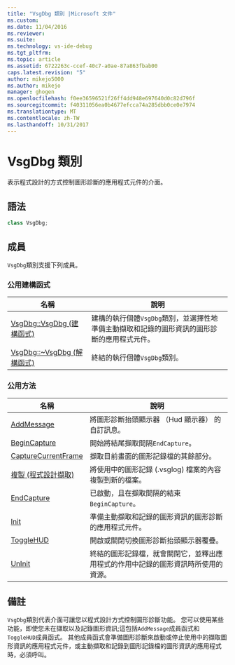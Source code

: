 ```yaml
---
title: "VsgDbg 類別 |Microsoft 文件"
ms.custom: 
ms.date: 11/04/2016
ms.reviewer: 
ms.suite: 
ms.technology: vs-ide-debug
ms.tgt_pltfrm: 
ms.topic: article
ms.assetid: 6722263c-ccef-40c7-a0ae-87a863fbab00
caps.latest.revision: "5"
author: mikejo5000
ms.author: mikejo
manager: ghogen
ms.openlocfilehash: f0ee36596521f26ff4dd948e697640d0c82d796f
ms.sourcegitcommit: f40311056ea0b4677efcca74a285dbb0ce0e7974
ms.translationtype: MT
ms.contentlocale: zh-TW
ms.lasthandoff: 10/31/2017
---
```

# <a name="vsgdbg-class"></a>VsgDbg 類別
表示程式設計的方式控制圖形診斷的應用程式元件的介面。  
  
## <a name="syntax"></a>語法  
  
```C++  
class VsgDbg;  
```  
  
## <a name="members"></a>成員  
 `VsgDbg`類別支援下列成員。  
  
### <a name="public-constructors"></a>公用建構函式  
  
|名稱|說明|  
|----------|-----------------|  
|[VsgDbg::VsgDbg (建構函式)](vsgdbg-vsgdbg-constructor.md)|建構的執行個體`VsgDbg`類別，並選擇性地準備主動擷取和記錄的圖形資訊的圖形診斷的應用程式元件。|  
|[VsgDbg::~VsgDbg (解構函式)](vsgdbg-tilde-vsgdbg-destructor.md)|終結的執行個體`VsgDbg`類別。|  
  
### <a name="public-methods"></a>公用方法  
  
|名稱|說明|  
|----------|-----------------|  
|[AddMessage](addmessage.md)|將圖形診斷抬頭顯示器 （Hud 顯示器） 的自訂訊息。|  
|[BeginCapture](begincapture.md)|開始將結尾擷取間隔`EndCapture`。|  
|[CaptureCurrentFrame](capturecurrentframe.md)|擷取目前畫面的圖形記錄檔的其餘部分。|  
|[複製 (程式設計擷取)](copy-programmatic-capture.md)|將使用中的圖形記錄 (.vsglog) 檔案的內容複製到新的檔案。|  
|[EndCapture](endcapture.md)|已啟動，且在擷取間隔的結束`BeginCapture`。|  
|[Init](init.md)|準備主動擷取和記錄的圖形資訊的圖形診斷的應用程式元件。|  
|[ToggleHUD](togglehud.md)|開啟或關閉切換圖形診斷抬頭顯示器覆疊。|  
|[UnInit](uninit.md)|終結的圖形記錄檔，就會關閉它，並釋出應用程式的作用中記錄的圖形資訊時所使用的資源。|  
  
## <a name="remarks"></a>備註  
 `VsgDbg`類別代表介面可讓您以程式設計方式控制圖形診斷功能。 您可以使用某些功能，即使您未在擷取以及記錄圖形資訊;這包括`AddMessage`成員函式和`ToggleHUD`成員函式。 其他成員函式會準備圖形診斷來啟動或停止使用中的擷取圖形資訊的應用程式元件，或主動擷取和記錄到圖形記錄檔的圖形資訊的應用程式時，必須呼叫。